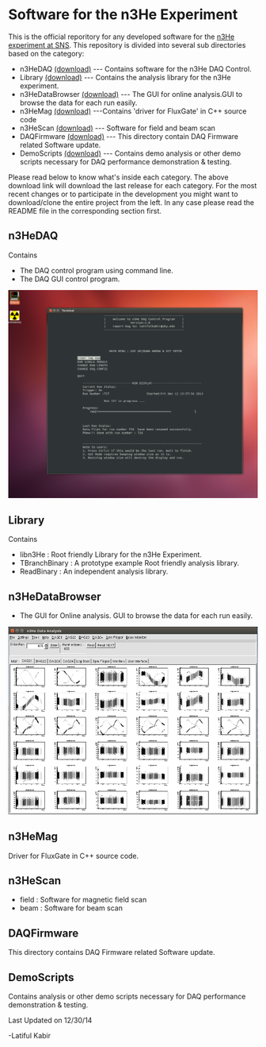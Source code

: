 Software for the n3He Experiment
================================== 
This is the official reporitory for any developed software for the [n3He experiment at SNS][1].
This repository is divided into several sub directories based on the category:
* n3HeDAQ [(download)][2] --- Contains software for the n3He DAQ Control.
* Library [(download)][3] --- Contains the analysis library for the n3He experiment.
* n3HeDataBrowser [(download)][4] --- The GUI for online analysis.GUI to browse the data for each run easily.
* n3HeMag [(download)][5] ---Contains 'driver for FluxGate' in C++ source code 
* n3HeScan [(download)][6] --- Software for field and beam scan 
* DAQFirmware [(download)][7] --- This directory contain DAQ Firmware related Software update.
* DemoScripts [(download)][8] --- Contains demo analysis or other demo scripts necessary for DAQ performance demonstration & testing.

Please read below to know what's inside each category.
The above download link will download the last release for each category. For the most recent changes or to participate in the development 
you might want to download/clone the entire project from the left. 
In any case please read the README file in the corresponding section first.

n3HeDAQ
-------
Contains
   * The DAQ control program using command line.
   * The DAQ GUI control program.

![](https://raw.githubusercontent.com/latifkabir/n3He_Soft/master/n3HeDAQ/n3HeDAQ_demo.png "n3HeDAQ Control Program")


Library
-------
Contains
   * libn3He : Root friendly Library for the n3He Experiment.
   * TBranchBinary : A prototype example Root friendly analysis library.
   * ReadBinary : An independent analysis library.
   

n3HeDataBrowser
----------------
   * The GUI for Online analysis. GUI to browse the data for each run easily.

![](https://raw.githubusercontent.com/latifkabir/n3He_Soft/master/n3HeDataBrowser/n3HeData/demo_n3HeDataBrowser.png "n3He Data Browser")


n3HeMag
--------
 Driver for FluxGate in C++ source code. 


n3HeScan
---------
  * field : Software for magnetic field scan
  * beam : Software for beam scan

DAQFirmware
----------
This directory contains DAQ Firmware related Software update.

DemoScripts
-----------
Contains analysis or other demo scripts necessary for DAQ performance demonstration & testing.


Last Updated on 12/30/14

-Latiful Kabir

[1]: http://n3he.wikispaces.com
[2]:http://raw.githubusercontent.com/latifkabir/n3HeReleases/master/n3HeDAQ.zip 
[3]:http://raw.githubusercontent.com/latifkabir/n3HeReleases/master/Library.zip
[4]:http://raw.githubusercontent.com/latifkabir/n3HeReleases/master/n3HeDataBrowser.zip
[5]:http://raw.githubusercontent.com/latifkabir/n3HeReleases/master/n3HeMag.zip
[6]:http://raw.githubusercontent.com/latifkabir/n3HeReleases/master/n3HeScan.zip
[7]:http://raw.githubusercontent.com/latifkabir/n3HeReleases/master/DAQFirmware.zip
[8]:http://raw.githubusercontent.com/latifkabir/n3HeReleases/master/DemoScripts.zip


